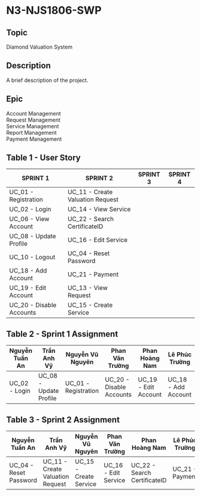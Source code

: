 # N3-NJS1806-SWP

## Topic
Diamond Valuation System

## Description
A brief description of the project.

## Epic
 Account Management  
 Request Management  
 Service Management  
 Report Management  
 Payment Management  

## Table 1 - User Story

|     SPRINT 1    |    SPRINT 2     | SPRINT 3        | SPRINT 4
|-----------------|-----------------|-----------------|-----------------|
| UC_01 - Registration   | UC_11 - Create Valuation Request   |    |  |
| UC_02 - Login   | UC_14 - View Service   |    |  |
| UC_06 - View Account | UC_22 - Search CertificateID   |    |  |
| UC_08 - Update Profile    | UC_16 - Edit Service    |    |  |
| UC_10 - Logout  | UC_04 - Reset Password   |    |  |
| UC_18 - Add Account  | UC_21 - Payment   |    |  |
| UC_19 - Edit Account    | UC_13 - View Request   |    |  |
| UC_20 - Disable Accounts    | UC_15 - Create Service   |    |  |

## Table 2 - Sprint 1 Assignment

|    Nguyễn Tuấn An       |    Trần Anh Vỹ      | Nguyễn Vũ Nguyên       | Phan Văn Trường    | Phan Hoàng Nam     | Lê Phúc Trường     |
|------------------------|-------------------------|-----------------------|--------------------------|-----------------|-------------------------|
| UC_02 - Login        | UC_08 - Update Profile        |UC_01 -Registration     | UC_20 - Disable Accounts     | UC_19 - Edit Account     | UC_18 - Add Account     |

## Table 3 - Sprint 2 Assignment

|    Nguyễn Tuấn An       |    Trần Anh Vỹ      | Nguyễn Vũ Nguyên       | Phan Văn Trường    | Phan Hoàng Nam     | Lê Phúc Trường     |
|------------------------|-------------------------|-----------------------|--------------------------|-----------------|-------------------------|
| UC_04 - Reset Password | UC_11 - Create Valuation Request | UC_15 - Create Service  |  UC_16 - Edit Service  | UC_22 - Search CertificateID | UC_21 - Payment      |
